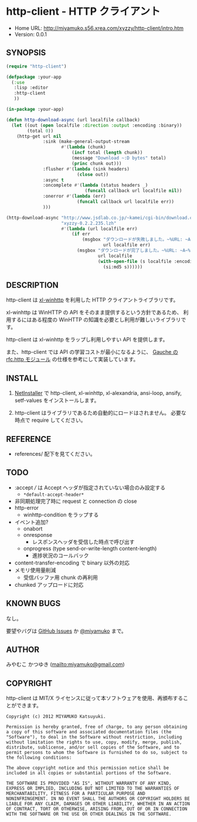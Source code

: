 # http-client - HTTP クライアント

* Home URL: http://miyamuko.s56.xrea.com/xyzzy/http-client/intro.htm
* Version: 0.0.1


## SYNOPSIS

```lisp
(require "http-client")

(defpackage :your-app
  (:use
   :lisp :editor
   :http-client
   ))

(in-package :your-app)

(defun http-download-async (url localfile callback)
  (let ((out (open localfile :direction :output :encoding :binary))
        (total 0))
    (http-get url nil
              :sink (make-general-output-stream
                     #'(lambda (chunk)
                         (incf total (length chunk))
                         (message "Download ~:D bytes" total)
                         (princ chunk out)))
              :flusher #'(lambda (sink headers)
                           (close out))
              :async t
              :oncomplete #'(lambda (status headers _)
                              (funcall callback url localfile nil))
              :onerror #'(lambda (err)
                           (funcall callback url localfile err))
              )))

(http-download-async "http://www.jsdlab.co.jp/~kamei/cgi-bin/download.cgi"
                     "xyzzy-0.2.2.235.lzh"
                     #'(lambda (url localfile err)
                         (if err
                             (msgbox "ダウンロードが失敗しました。~%URL: ~A~%File: ~A~%Error: ~A"
                                     url localfile err)
                           (msgbox "ダウンロードが完了しました。~%URL: ~A~%File: ~A~%MD5: ~A"
                                   url localfile
                                   (with-open-file (s localfile :encoding :binary)
                                     (si:md5 s))))))
```


## DESCRIPTION

http-client は [xl-winhttp](http://miyamuko.s56.xrea.com/xyzzy/xl-winhttp/intro.htm)
を利用した HTTP クライアントライブラリです。

xl-winhttp は WinHTTP の API をそのまま提供するという方針であるため、
利用するにはある程度の WinHTTP の知識を必要とし利用が難しいライブラリです。

http-client は xl-winhttp をラップし利用しやすい API を提供します。

また、http-client では API の学習コストが最小になるように、
[Gauche の rfc.http モジュール](http://practical-scheme.net/gauche/man/gauche-refj_146.html)
の仕様を参考にして実装しています。


## INSTALL

1. [NetInstaller](http://www7a.biglobe.ne.jp/~hat/xyzzy/ni.html)
   で http-client, xl-winhttp, xl-alexandria, ansi-loop, ansify, setf-values をインストールします。

2. http-client はライブラリであるため自動的にロードはされません。
   必要な時点で require してください。


## REFERENCE

* references/ 配下を見てください。


## TODO

* :accept */* は Accept ヘッダが指定されていない場合のみ設定する
  - `*default-accept-header*`
* 非同期処理完了時に request と connection の close
* http-error
  - winhttp-condition をラップする
* イベント追加?
  - onabort
  - onresponse
    - レスポンスヘッダを受信した時点で呼び出す
  - onprogress (type send-or-write-length content-length)
    - 進捗状況のコールバック
* content-transfer-encoding で binary 以外の対応
* メモリ使用量削減
  - 受信バッファ用 chunk の再利用
* chunked アップロードに対応


## KNOWN BUGS

なし。

要望やバグは
[GitHub Issues](http://github.com/miyamuko/http-client/issues) か
[@miyamuko](http://twitter.com/home?status=%40miyamuko%20%23xyzzy%20http-client%3a%20)
まで。


## AUTHOR

みやむこ かつゆき (<mailto:miyamuko@gmail.com>)


## COPYRIGHT

http-client は MIT/X ライセンスに従って本ソフトウェアを使用、再頒布することができます。

    Copyright (c) 2012 MIYAMUKO Katsuyuki.

    Permission is hereby granted, free of charge, to any person obtaining
    a copy of this software and associated documentation files (the
    "Software"), to deal in the Software without restriction, including
    without limitation the rights to use, copy, modify, merge, publish,
    distribute, sublicense, and/or sell copies of the Software, and to
    permit persons to whom the Software is furnished to do so, subject to
    the following conditions:

    The above copyright notice and this permission notice shall be
    included in all copies or substantial portions of the Software.

    THE SOFTWARE IS PROVIDED "AS IS", WITHOUT WARRANTY OF ANY KIND,
    EXPRESS OR IMPLIED, INCLUDING BUT NOT LIMITED TO THE WARRANTIES OF
    MERCHANTABILITY, FITNESS FOR A PARTICULAR PURPOSE AND
    NONINFRINGEMENT. IN NO EVENT SHALL THE AUTHORS OR COPYRIGHT HOLDERS BE
    LIABLE FOR ANY CLAIM, DAMAGES OR OTHER LIABILITY, WHETHER IN AN ACTION
    OF CONTRACT, TORT OR OTHERWISE, ARISING FROM, OUT OF OR IN CONNECTION
    WITH THE SOFTWARE OR THE USE OR OTHER DEALINGS IN THE SOFTWARE.
